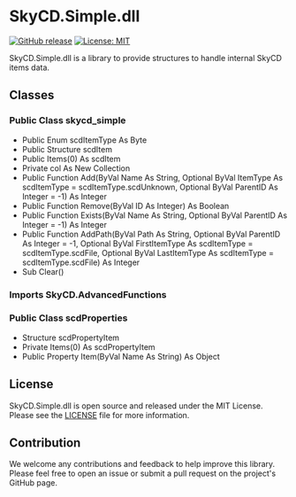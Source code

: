 # SkyCD.Simple.dll

[![GitHub release](https://img.shields.io/github/release/SkyCD/SkyCD.Simple.dll.svg)](https://github.com/SkyCD/SkyCD.Simple.dll/releases/latest)
[![License: MIT](https://img.shields.io/badge/License-MIT-yellow.svg)](https://github.com/SkyCD/SkyCD.Simple.dll/blob/master/LICENSE)

SkyCD.Simple.dll is a library to provide structures to handle internal SkyCD items data.

## Classes

### Public Class skycd_simple

- Public Enum scdItemType As Byte
- Public Structure scdItem
- Public Items(0) As scdItem
- Private col As New Collection
- Public Function Add(ByVal Name As String, Optional ByVal ItemType As scdItemType = scdItemType.scdUnknown, Optional ByVal ParentID As Integer = -1) As Integer
- Public Function Remove(ByVal ID As Integer) As Boolean
- Public Function Exists(ByVal Name As String, Optional ByVal ParentID As Integer = -1) As Integer
- Public Function AddPath(ByVal Path As String, Optional ByVal ParentID As Integer = -1, Optional ByVal FirstItemType As scdItemType = scdItemType.scdFile, Optional ByVal LastItemType As scdItemType = scdItemType.scdFile) As Integer
- Sub Clear()

### Imports SkyCD.AdvancedFunctions

### Public Class scdProperties

- Structure scdPropertyItem
- Private Items(0) As scdPropertyItem
- Public Property Item(ByVal Name As String) As Object

## License

SkyCD.Simple.dll is open source and released under the MIT License. Please see the [LICENSE](LICENSE) file for more information.

## Contribution

We welcome any contributions and feedback to help improve this library. Please feel free to open an issue or submit a pull request on the project's GitHub page.
